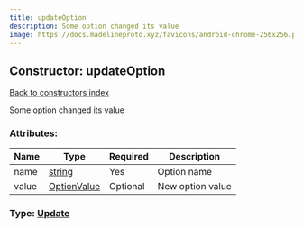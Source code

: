 ```yaml
---
title: updateOption
description: Some option changed its value
image: https://docs.madelineproto.xyz/favicons/android-chrome-256x256.png
---
```

## Constructor: updateOption  
[Back to constructors index](index.md)



Some option changed its value

### Attributes:

| Name     |    Type       | Required | Description |
|----------|---------------|----------|-------------|
|name|[string](../types/string.md) | Yes|Option name|
|value|[OptionValue](../types/OptionValue.md) | Optional|New option value|



### Type: [Update](../types/Update.md)


